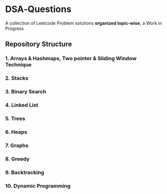 # DSA‑Questions

A collection of Leetcode Problem solutions **organized topic‑wise**, a Work in Progress

## Repository Structure

### 1. Arrays & Hashmaps, Two pointer & Sliding Window Technique 
### 2. Stacks
### 3. Binary Search
### 4. Linked List
### 5. Trees
### 6. Heaps
### 7. Graphs
### 8. Greedy 
### 9. Backtracking
### 10. Dynamic Programming
